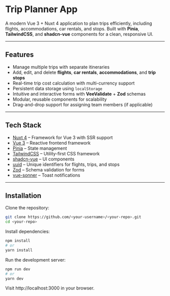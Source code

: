 # Trip Planner App

A modern Vue 3 + Nuxt 4 application to plan trips efficiently, including flights, accommodations, car rentals, and
stops. Built with **Pinia**, **TailwindCSS**, and **shadcn-vue** components for a clean, responsive UI.

---

## Features

- Manage multiple trips with separate itineraries
- Add, edit, and delete **flights**, **car rentals**, **accommodations**, and **trip stops**
- Real-time trip cost calculation with multi-currency support
- Persistent data storage using `localStorage`
- Intuitive and interactive forms with **VeeValidate** + **Zod** schemas
- Modular, reusable components for scalability
- Drag-and-drop support for assigning team members (if applicable)

---

## Tech Stack

- [Nuxt 4](https://nuxt.com/) – Framework for Vue 3 with SSR support
- [Vue 3](https://vuejs.org/) – Reactive frontend framework
- [Pinia](https://pinia.vuejs.org/) – State management
- [TailwindCSS](https://tailwindcss.com/) – Utility-first CSS framework
- [shadcn-vue](https://shadcn-vue.com/) – UI components
- [uuid](https://www.npmjs.com/package/uuid) – Unique identifiers for flights, trips, and stops
- [Zod](https://zod.dev/) – Schema validation for forms
- [vue-sonner](https://github.com/philippsp/sonner) – Toast notifications

---

## Installation

Clone the repository:

```bash
git clone https://github.com/<your-username>/<your-repo>.git
cd <your-repo>
```

Install dependencies:

```bash
npm install
# or
yarn install
```

Run the development server:

```bash
npm run dev
# or
yarn dev
```

Visit http://localhost:3000 in your browser.